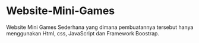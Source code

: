 # Website-Mini-Games
Website Mini Games Sederhana yang dimana pembuatannya tersebut hanya menggunakan Html, css, JavaScript dan Framework Boostrap.

